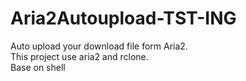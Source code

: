 # Aria2Autoupload-TST-ING
Auto upload your download file form Aria2.  
This project use aria2 and rclone.  
Base on shell  